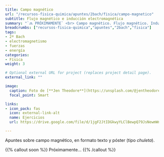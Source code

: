 ```yaml
---
title: Campo magnético
url: "/recursos-fisica-quimica/apuntes/2bach/fisica/campo-magnetico"
subtitle: Flujo magnético e inducción electromagnética
summary: "`🔜 PRÓXIMAMENTE` <br> Campo magnético. Flujo magnético. Inducción electromagnética."
breadcrumbs: ["recursos-fisica-quimica","apuntes","2bach","fisica"]
tags:
- 2º Bach
- electromagnetismo
- fuerzas
- energía
categories:
- Física
weight: 3

# Optional external URL for project (replaces project detail page).
external_link: ""

image:
  caption: Foto de [**Jen Theodore**](https://unsplash.com/@jentheodore) en [Unsplash](https://unsplash.com)
  focal_point: Smart

links:
- icon_pack: fas
  icon: external-link-alt
  name: Ejercicios
  url: https://drive.google.com/file/d/1jgF2JtIDGkwyYLClBewpQ79JsNewmWnm/view

---
```


Apuntes sobre campo magnético, en formato texto y póster (tipo _chuleta_).

{{% callout soon %}}
Próximamente...
{{% /callout %}}